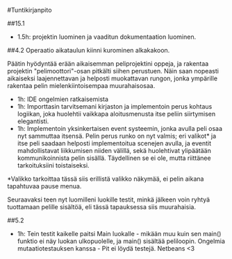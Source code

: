 #Tuntikirjanpito

##15.1
* 1.5h: projektin luominen ja vaaditun dokumentaation luominen.

##4.2
Operaatio aikataulun kiinni kurominen alkakakoon.

Päätin hyödyntää erään aikaisemman peliprojektini oppeja, ja rakentaa projektin "pelimoottori"-osan pitkälti siihen perustuen. Näin saan nopeasti aikaiseksi laajennettavan ja helposti muokattavan rungon, jonka ympärille rakentaa pelin mielenkiintoisempaa muurahaisosaa.

* 1h: IDE ongelmien ratkaisemista
* 1h: Importtasin tarvitsemani kirjaston ja implementoin perus kohtaus logiikan, joka huolehtii vaikkapa aloitusmenusta itse peliin siirtymisen elegantisti.
* 1h: Implementoin yksinkertaisen event systeemin, jonka avulla peli osaa nyt sammuttaa itsensä. Pelin perus runko on nyt valmis; eri valikot* ja itse peli saadaan helposti implementoitua scenejen avulla, ja eventit mahdollistavat liikkumisen niiden välillä, sekä huolehtivat ylipäätään kommunikoinnista pelin sisällä. Täydellinen se ei ole, mutta riittänee tarkoituksiini toistaiseksi.

*Valikko tarkoittaa tässä siis erillistä valikko näkymää, ei pelin aikana tapahtuvaa pause menua.

Seuraavaksi teen nyt luomilleni luokille testit, minkä jälkeen voin ryhtyä tuottamaan pelille sisältöä, eli tässä tapauksessa siis muurahaisia.

##5.2
* 1h: Tein testit kaikelle paitsi Main luokalle - mikään muu kuin sen main() funktio ei näy luokan ulkopuolelle, ja main() sisältää peliloopin. Ongelmia mutaatiotestauksen kanssa - Pit ei löydä testejä. Netbeans <3
